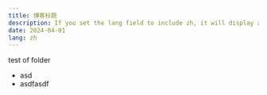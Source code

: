 ```yaml
---
title: 博客标题
description: If you set the lang field to include zh, it will display an identifier.
date: 2024-04-01
lang: zh
---
```


test of folder
- asd
- asdfasdf
